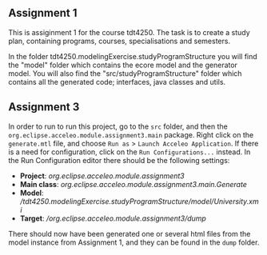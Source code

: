 
## Assignment 1
This is assiginment 1 for the course tdt4250. The task is to create a study plan, containing programs, courses, specialisations and semesters.
 
In the folder tdt4250.modelingExercise.studyProgramStructure you will find the "model" folder which contains the ecore model and the generator model. You will also find the "src/studyProgramStructure" folder which contains all the generated code; interfaces, java classes and utils.


## Assignment 3

In order to run to run this project, go to the `src` folder, and then the `org.eclipse.acceleo.module.assignment3.main` package. Right click on the `generate.mtl` file,
and choose `Run as` > `Launch Acceleo Application`. If there is a need for configuration, click on the `Run Configurations...` instead.
In the Run Configuration editor there should be the following settings:
- __Project__: _org.eclipse.acceleo.module.assignment3_
- __Main class__: _org.eclipse.acceleo.module.assignment3.main.Generate_
- __Model__: _/tdt4250.modelingExercise.studyProgramStructure/model/University.xmi_
- __Target__: _/org.eclipse.acceleo.module.assignment3/dump_

There should now have been generated one or several html files from the model instance from Assignment 1, and they can be found in the `dump` folder.



